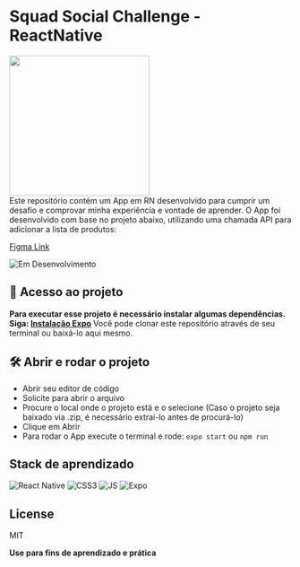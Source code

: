 # Squad Social Challenge - ReactNative 
<img src="./assets/media/app_running.gif" width="250">

<br>
Este repositório contém um App em RN desenvolvido para cumprir um desafio e comprovar minha experiência e vontade de aprender.
O App foi desenvolvido com base no projeto abaixo, utilizando uma chamada API para adicionar a lista de produtos:

[Figma Link](https://www.figma.com/proto/QNOgN6O9MHNlWdX6oAXy4T/Untitled?page-id=0%3A1&node-id=1%3A3&viewport=-57%2C395%2C0.78&scaling=scale-down)

![Em Desenvolvimento](http://img.shields.io/static/v1?label=STATUS&message=%20CONCLUIDO&color=GREEN&style=for-the-badge)

## 📁 Acesso ao projeto
**Para executar esse projeto é necessário instalar algumas dependências. Siga: [Instalação Expo](https://docs.expo.dev/get-started/installation/)**
Você pode clonar este repositório através de seu terminal ou baixá-lo aqui mesmo.

## 🛠️ Abrir e rodar o projeto
- Abrir seu editor de código
- Solicite para abrir o arquivo 
- Procure o local onde o projeto está e o selecione (Caso o projeto seja baixado via .zip, é necessário extraí-lo antes de procurá-lo)
- Clique em Abrir
- Para rodar o App execute o terminal e rode:
`expo start` ou `npm run`

## Stack de aprendizado
![React Native](https://img.shields.io/badge/react_native-%2320232a.svg?style=for-the-badge&logo=react&logoColor=%2361DAFB) ![CSS3](https://img.shields.io/badge/CSS3-1572B6?style=for-the-badge&logo=css3&logoColor=white) ![JS](https://img.shields.io/badge/JavaScript-323330?style=for-the-badge&logo=javascript&logoColor=F7DF1E) ![Expo](https://img.shields.io/badge/expo-1C1E24?style=for-the-badge&logo=expo&logoColor=#D04A37)

## License

MIT

**Use para fins de aprendizado e prática**
